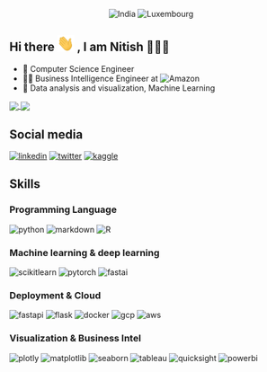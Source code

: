 <p align="center"> <img src="https://flagemoji.net/img/flags/india-flag.png" alt="India" width="50" height="30"/> <img src="https://static.webshopapp.com/shops/094414/files/057926038/luxembourg-flag-emoji-free-download.jpg" alt="Luxembourg" width="50" height="30"/>


## Hi there <img src="https://github.com/ABSphreak/ABSphreak/blob/master/gifs/Hi.gif" width="30"> , I am Nitish 🧘🏻‍♂️
- 📜 Computer Science Engineer 
- 👨‍💻 Business Intelligence Engineer at <img src="https://user-images.githubusercontent.com/22993803/209567877-d6c4abdb-f680-4835-b61d-659161b4de9e.png" alt="Amazon" width="25" height="25"/>
- 🎯 Data analysis and visualization, Machine Learning



<a href="https://github.com/anuraghazra/github-readme-stats">
  <img align="center" src="https://github-readme-stats-xi-eosin-87.vercel.app/api?username=nitish-raj&hide=prs&show_icons=true&theme=noctis_minimus" />
</a>
<a href="https://github.com/anuraghazra/github-readme-stats">
  <img align="center" src="https://github-readme-stats-xi-eosin-87.vercel.app/api/top-langs/?username=nitish-raj&layout=compact" />
</a>  


## Social media
[![linkedin](https://img.shields.io/badge/LinkedIn-0A66C2?style=flat-square&logo=linkedin&logoColor=white)](https://www.linkedin.com/in/nitish-raj/)
[![twitter](https://img.shields.io/badge/Twitter-9CF?style=flat-square&logo=twitter&logoColor=Black)](https://twitter.com/thenitishraj/)
[![kaggle](https://img.shields.io/badge/Kaggle-0A66C2?style=flat-square&logo=kaggle&logoColor=white)](https://www.kaggle.com/nitishraj)


## Skills
  
### Programming Language

![python](https://img.shields.io/badge/Python-3776AB?style=flat-square&logo=python&logoColor=white)
![markdown](https://img.shields.io/badge/Markdown-000000?style=flat-square&logo=markdown&logoColor=white)
![R](https://img.shields.io/badge/R-00ADD8?style=flat-square&logo=r&logoColor=white)

### Machine learning & deep learning
![scikitlearn](https://img.shields.io/badge/Scikit--learn-F7931E?style=flat-square&logo=scikitlearn&logoColor=white)
![pytorch](https://img.shields.io/badge/Pytorch-EE4C2C?style=flat-square&logo=pytorch&logoColor=white)
![fastai](https://img.shields.io/badge/FastAI-green?style=flat-square&logo=fastai&logoColor=white)

### Deployment & Cloud
![fastapi](https://img.shields.io/badge/fastAPI-009688?style=flat-square&logo=fastapi&logoColor=white)
![flask](https://img.shields.io/badge/Flask-000000?style=flat-square&logo=flask&logoColor=white)
![docker](https://img.shields.io/badge/Docker-2496ED?style=flat-square&logo=docker&logoColor=white)
![gcp](https://img.shields.io/badge/Google_GCP-2560E0?style=flat-square&logo=google&logoColor=white)
![aws](https://img.shields.io/badge/Amazon_AWS-232F3E?style=flat-square&logo=amazon-aws&logoColor=white)

### Visualization & Business Intel
![plotly](https://img.shields.io/badge/Plotly-EB3C00?style=flat-square&logo=plotly&logoColor=white)
![matplotlib](https://img.shields.io/badge/Matplotlib-navy?style=flat-square&logoColor=white)
![seaborn](https://img.shields.io/badge/Seaborn-red?style=flat-square&logoColor=white)
![tableau](https://img.shields.io/badge/Tableau-blue?style=flat-square&logo=tableau&logoColor=white)
![quicksight](https://img.shields.io/badge/Amazon_QuickSight-grey?style=flat-square&logo=amazon&logoColor=white)
![powerbi](https://img.shields.io/badge/Microsoft_PowerBI-yellow?style=flat-square&logo=microsoft&logoColor=black)

<!--
**nitish-raj/nitish-raj** is a ✨ _special_ ✨ repository because its `README.md` (this file) appears on your GitHub profile.

Here are some ideas to get you started:

- 🔭 I’m currently working on ...
- 🌱 I’m currently learning ...
- 👯 I’m looking to collaborate on ...
- 🤔 I’m looking for help with ...
- 💬 Ask me about ...
- 📫 How to reach me: ...
- 😄 Pronouns: ...
- ⚡ Fun fact: ...
-->
